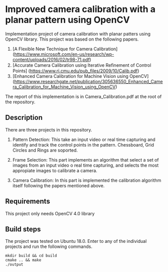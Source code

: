 # Improved camera calibration with a planar pattern using OpenCV
Implementation project of camera calibration with planar patters using OpenCV library. This project was based on the following papers.

1. [A Flexible New Technique for Camera Calibration] (https://www.microsoft.com/en-us/research/wp-content/uploads/2016/02/tr98-71.pdf)
2. [Accurate Camera Calibration using Iterative Reﬁnement of Control Points] (https://www.ri.cmu.edu/pub_files/2009/10/Calib.pdf)
3. [Enhanced Camera Calibration for Machine Vision using OpenCV] (https://www.researchgate.net/publication/305636550_Enhanced_Camera_Calibration_for_Machine_Vision_using_OpenCV)

The report of this implementation is in Camera_Calibration.pdf at the root of the repository.

## Description
There are three projects in this repository.


1. Pattern Detection: This take an input video or real time capturing and identify and track the control points in the pattern. Chessboard, Grid Circles and Rings are soported.


2. Frame Selection: This part implements an algorithm that select a set of images from an input video o real time capturing, and selects the most appropiate images to calibrate a camera.


3. Camera Calibration: In this part is implemented the calibration algorithm itself following the papers mentioned above.     

## Requirements
This project only needs OpenCV 4.0 library 

## Build steps
The project was tested on Ubuntu 18.0. 
Enter to any of the individual projects and run the following commands.

	mkdir build && cd build
	cmake .. && make 
	./output
  
